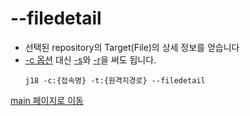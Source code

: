 
# --filedetail

- 선택된 repository의 Target(File)의 상세 정보를 얻습니다
- [-c 옵션](option_c.md) 대신 [-s](option_s.md)와 [-r](option_r.md)을 써도 됩니다.
    ```
    j18 -c:{접속명} -t:{원격지경로} --filedetail
    ```

[main 페이지로 이동](main.md)